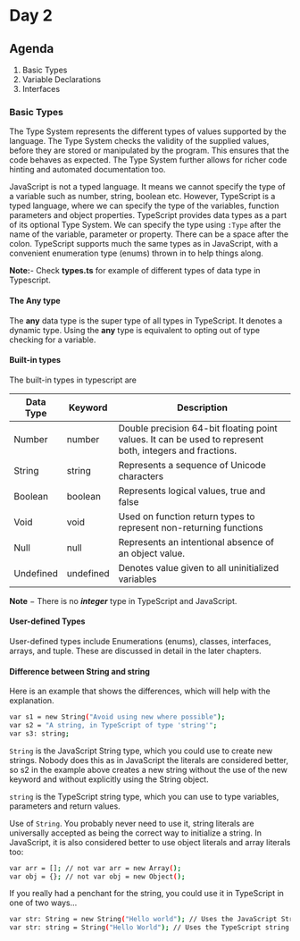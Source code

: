 # Day 2

## Agenda
1) Basic Types
2) Variable Declarations
3) Interfaces

### Basic Types
The Type System represents the different types of values supported by the language. The Type System checks the validity of the supplied values, before they are stored or manipulated by the program. This ensures that the code behaves as expected. The Type System further allows for richer code hinting and automated documentation too.

JavaScript is not a typed language. It means we cannot specify the type of a variable such as number, string, boolean etc. However, TypeScript is a typed language, where we can specify the type of the variables, function parameters and object properties. TypeScript provides data types as a part of its optional Type System. We can specify the type using ``` :Type ``` after the name of the variable, parameter or property. There can be a space after the colon. TypeScript supports much the same types as in JavaScript, with a convenient enumeration type (enums) thrown in to help things along.

**Note:**- Check **types.ts** for example of different types of data type in Typescript.

#### The Any type
The **any** data type is the super type of all types in TypeScript. It denotes a dynamic type. Using the **any** type is equivalent to opting out of type checking for a variable.

#### Built-in types
The built-in types in typescript are 

| Data Type  | Keyword  | Description  |
|---|---|---|
| Number  | number  | Double precision 64-bit floating point values. It can be used to represent both, integers and fractions.  |
| String  | string  | Represents a sequence of Unicode characters  |
| Boolean  | boolean  | Represents logical values, true and false  |
| Void  | void  | Used on function return types to represent non-returning functions  |
| Null  | null  | Represents an intentional absence of an object value.  |
| Undefined	| undefined	| Denotes value given to all uninitialized variables |

**Note** − There is no ***integer*** type in TypeScript and JavaScript.

#### User-defined Types
User-defined types include Enumerations (enums), classes, interfaces, arrays, and tuple. These are discussed in detail in the later chapters.

#### Difference between String and string
Here is an example that shows the differences, which will help with the explanation.
```sh
var s1 = new String("Avoid using new where possible");
var s2 = "A string, in TypeScript of type 'string'";
var s3: string;
```
```String``` is the JavaScript String type, which you could use to create new strings. Nobody does this as in JavaScript the literals are considered better, so s2 in the example above creates a new string without the use of the new keyword and without explicitly using the String object.

```string``` is the TypeScript string type, which you can use to type variables, parameters and return values.

Use of ```String```. You probably never need to use it, string literals are universally accepted as being the correct way to initialize a string. In JavaScript, it is also considered better to use object literals and array literals too:

```sh
var arr = []; // not var arr = new Array();
var obj = {}; // not var obj = new Object();
```
If you really had a penchant for the string, you could use it in TypeScript in one of two ways...
```sh
var str: String = new String("Hello world"); // Uses the JavaScript String object
var str: string = String("Hello World"); // Uses the TypeScript string type
```
